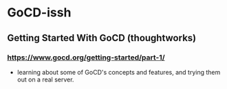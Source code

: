 # GoCD-issh
## Getting Started With GoCD (thoughtworks)
### https://www.gocd.org/getting-started/part-1/

- learning about some of GoCD's concepts and features, and trying them out on a real server.
